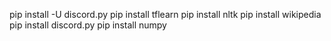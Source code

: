 pip install -U discord.py
pip install tflearn
pip install nltk
pip install wikipedia
pip install discord.py
pip install numpy